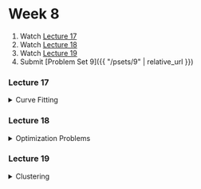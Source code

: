 # Week 8

1.  Watch [Lecture 17](#lecture17)
2.  Watch [Lecture 18](#lecture18)
3.  Watch [Lecture 19](#lecture19)
4.  Submit [Problem Set 9]({{ "/psets/9" | relative_url }})

### Lecture 17
<details>
  <summary id="lecture17">Curve Fitting</summary>

<div>
    <br>
    <iframe width="560" height="315" src="https://www.youtube.com/embed/TIQTYgmavC4?rel=0" frameborder="0" allow="accelerometer; autoplay; encrypted-media; gyroscope; picture-in-picture" allowfullscreen></iframe>

    <ul>
        <li><a href="https://www.dropbox.com/s/dl/2omaxmjpk11trbt/lecture07.zip?dl=0">Source Code</a></li>
        <li><a href="https://archive.org/download/MIT6.00SCS11/MIT6_00SCS11_lec07_300k.mp4">Video</a></li>
    </ul>
</div>
  
</details>  

### Lecture 18
<details>
  <summary id="lecture18">Optimization Problems</summary>

<div>
    <br>
    <iframe width="560" height="315" src="https://www.youtube.com/embed/BRjwkgQct28?rel=0" frameborder="0" allow="accelerometer; autoplay; encrypted-media; gyroscope; picture-in-picture" allowfullscreen></iframe>
</div>

</details>

### Lecture 19
<details>
  <summary id="lecture19">Clustering</summary>

<div>
    <br>
    <iframe width="560" height="315" src="https://www.youtube.com/embed/miw2CiKp1r0?rel=0" frameborder="0" allow="accelerometer; autoplay; encrypted-media; gyroscope; picture-in-picture" allowfullscreen></iframe>

    <ul>
        <li><a href="https://www.dropbox.com/s/dl/2omaxmjpk11trbt/lecture07.zip?dl=0">Source Code</a></li>
        <li><a href="https://archive.org/download/MIT6.00SCS11/MIT6_00SCS11_lec07_300k.mp4">Video</a></li>
    </ul>
</div>
  
</details>  








